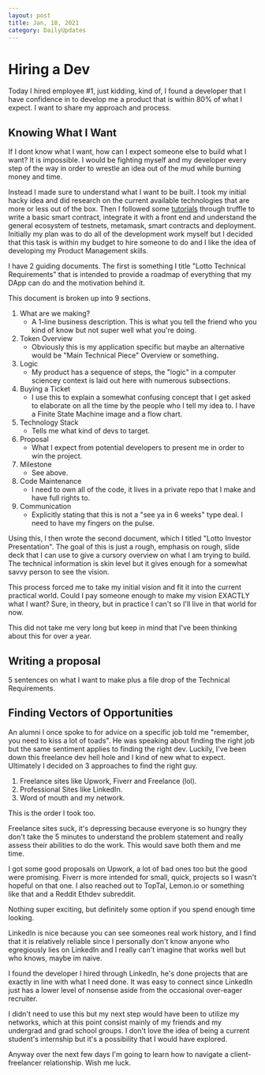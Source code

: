 ```yaml
---
layout: post
title: Jan, 18, 2021
category: DailyUpdates
---
```


# Hiring a Dev

Today I hired employee #1, just kidding, kind of, I found a developer that I have confidence in to develop me a product that is within 80% of what I expect. I want to share my approach and process.

## Knowing What I Want

If I dont know what I want, how can I expect someone else to build what I want? It is impossible. I would be fighting myself and my developer every step of the way in order to wrestle an idea out of the mud while burning money and time. 

Instead I made sure to understand what I want to be built. I took my initial hacky idea and did research on the current available technologies that are more or less out of the box. Then I followed some [tutorials](https://www.trufflesuite.com/tutorials) through truffle to write a basic smart contract, integrate it with a front end and understand the general ecosystem of testnets, metamask, smart contracts and deployment. Initially my plan was to do all of the development work myself but I decided that this task is within my budget to hire someone to do and I like the idea of developing my Product Management skills.

I have 2 guiding documents. The first is something I title "Lotto Technical Requirements" that is intended to provide a roadmap of everything that my DApp can do and the motivation behind it.

This document is broken up into 9 sections.
1. What are we making?
	- A 1-line business description. This is what you tell the friend who you kind of know but not super well what you're doing.
2. Token Overview
	- Obviously this is my application specific but maybe an alternative would be "Main Technical Piece" Overview or something.
3. Logic
	- My product has a sequence of steps, the "logic" in a computer sciencey context is laid out here with numerous subsections.
4. Buying a Ticket
	- I use this to explain a somewhat confusing concept that I get asked to elaborate on all the time by the people who I tell my idea to. I have a Finite State Machine image and a flow chart.
5. Technology Stack
	- Tells me what kind of devs to target.
6. Proposal
	- What I expect from potential developers to present me in order to win the project.
7. Milestone
	- See above.
8. Code Maintenance
	- I need to own all of the code, it lives in a private repo that I make and have full rights to.
9. Communication
	- Explicitly stating that this is not a "see ya in 6 weeks" type deal. I need to have my fingers on the pulse.


Using this, I then wrote the second document, which I titled "Lotto Investor Presentation". The goal of this is just a rough, emphasis on rough, slide deck that I can use to give a cursory overview on what I am trying to build. The technical information is skin level but it gives enough for a somewhat savvy person to see the vision.

This process forced me to take my initial vision and fit it into the current practical world. Could I pay someone enough to make my vision EXACTLY what I want? Sure, in theory, but in practice I can't so I'll live in that world for now.

This did not take me very long but keep in mind that I've been thinking about this for over a year.

## Writing a proposal

5 sentences on what I want to make plus a file drop of the Technical Requirements. 

## Finding Vectors of Opportunities

An alumni I once spoke to for advice on a specific job told me "remember, you need to kiss a lot of toads". He was speaking about finding the right job but the same sentiment applies to finding the right dev. Luckily, I've been down this freelance dev hell hole and I kind of new what to expect. Ultimately I decided on 3 approaches to find the right guy.

1. Freelance sites like Upwork, Fiverr and Freelance (lol).
2. Professional Sites like LinkedIn.
3. Word of mouth and my network.

This is the order I took too.

Freelance sites suck, it's depressing because everyone is so hungry they don't take the 5 minutes to understand the problem statement and really assess their abilities to do the work. This would save both them and me time.

I got some good proposals on Upwork, a lot of bad ones too but the good were promising. Fiverr is more intended for small, quick, projects so I wasn't hopeful on that one. I also reached out to TopTal, Lemon.io or something like that and a Reddit Ethdev subreddit.

Nothing super exciting, but definitely some option if you spend enough time looking.

LinkedIn is nice because you can see someones real work history, and I find that it is relatively reliable since I personally don't know anyone who egregiously lies on LinkedIn and I really can't imagine that works well but who knows, maybe im naive.

I found the developer I hired through LinkedIn, he's done projects that are exactly in line with what I need done. It was easy to connect since LinkedIn just has a lower level of nonsense aside from the occasional over-eager recruiter.

I didn't need to use this but my next step would have been to utilize my networks, which at this point consist mainly of my friends and my undergrad and grad school groups. I don't love the idea of being a current student's internship but it's a possibility that I would have explored.

Anyway over the next few days I'm going to learn how to navigate a client-freelancer relationship. Wish me luck.




































